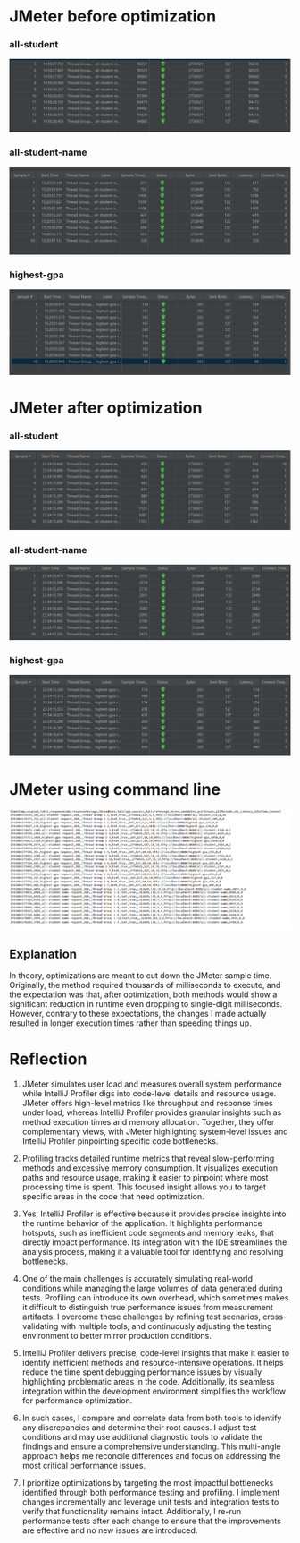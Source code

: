 # JMeter before optimization

### all-student

![Alt text](media/all-student_requestbefore.png)

### all-student-name
![Alt text](media/all-student-name-requestbefore.png)

### highest-gpa
![Alt text](media/highest-gpa-requestbefore.png)


# JMeter after optimization

### all-student

![Alt text](media/all-student-requestafter.png)

### all-student-name
![Alt text](media/all-student-name-requestafter.png)

### highest-gpa
![Alt text](media/highest-gpa-requestafter.png)


# JMeter using command line

![Alt text](media/JMeter_command_line.png)

## Explanation

In theory, optimizations are meant to cut down the JMeter sample time. Originally, the method required thousands of milliseconds to execute, and the expectation was that, after optimization, both methods would show a significant reduction in runtime even dropping to single-digit milliseconds. However, contrary to these expectations, the changes I made actually resulted in longer execution times rather than speeding things up.

# Reflection

1. JMeter simulates user load and measures overall system performance while IntelliJ Profiler digs into code-level details and resource usage. JMeter offers high-level metrics like throughput and response times under load, whereas IntelliJ Profiler provides granular insights such as method execution times and memory allocation. Together, they offer complementary views, with JMeter highlighting system-level issues and IntelliJ Profiler pinpointing specific code bottlenecks.


2. Profiling tracks detailed runtime metrics that reveal slow-performing methods and excessive memory consumption. It visualizes execution paths and resource usage, making it easier to pinpoint where most processing time is spent. This focused insight allows you to target specific areas in the code that need optimization.


3. Yes, IntelliJ Profiler is effective because it provides precise insights into the runtime behavior of the application. It highlights performance hotspots, such as inefficient code segments and memory leaks, that directly impact performance. Its integration with the IDE streamlines the analysis process, making it a valuable tool for identifying and resolving bottlenecks.


4. One of the main challenges is accurately simulating real-world conditions while managing the large volumes of data generated during tests. Profiling can introduce its own overhead, which sometimes makes it difficult to distinguish true performance issues from measurement artifacts. I overcome these challenges by refining test scenarios, cross-validating with multiple tools, and continuously adjusting the testing environment to better mirror production conditions.


5. IntelliJ Profiler delivers precise, code-level insights that make it easier to identify inefficient methods and resource-intensive operations. It helps reduce the time spent debugging performance issues by visually highlighting problematic areas in the code. Additionally, its seamless integration within the development environment simplifies the workflow for performance optimization.


6. In such cases, I compare and correlate data from both tools to identify any discrepancies and determine their root causes. I adjust test conditions and may use additional diagnostic tools to validate the findings and ensure a comprehensive understanding. This multi-angle approach helps me reconcile differences and focus on addressing the most critical performance issues.


7. I prioritize optimizations by targeting the most impactful bottlenecks identified through both performance testing and profiling. I implement changes incrementally and leverage unit tests and integration tests to verify that functionality remains intact. Additionally, I re-run performance tests after each change to ensure that the improvements are effective and no new issues are introduced.
